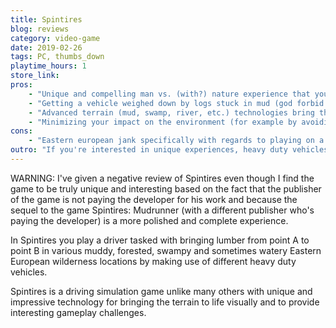 ```yaml
---
title: Spintires
blog: reviews
category: video-game
date: 2019-02-26
tags: PC, thumbs_down
playtime_hours: 1
store_link:
pros:
    - "Unique and compelling man vs. (with?) nature experience that you can't find anywhere else."
    - "Getting a vehicle weighed down by logs stuck in mud (god forbid flipped over in mud) and having to tow it out is a slow, methodical but extremely tense and exciting experience like no other."
    - "Advanced terrain (mud, swamp, river, etc.) technologies bring the game to life visually but more importantly provide interesting gameplay challenges to overcome."
    - "Minimizing your impact on the environment (for example by avoiding certain terrain with very heavy vehicles to avoid creating muddier terrain, by not knocking over trees which can be used as tow points in times of need) is usually optimal over the long term encouraging you to think strategically and possibly philosophically."
cons:
    - "Eastern european jank specifically with regards to playing on a controller (most actions can be performed with a controller but not all requiring you to use the keyboard and mouse for certain rare but required actions)."
outro: "If you're interested in unique experiences, heavy duty vehicles or the Eastern European wilderness and are willing to look over some small annoyances if you're playing on a controller then you can't go wrong with Spintires."
---
```

WARNING: I've given a negative review of Spintires even though I find the game to be truly unique and interesting based on the fact that the publisher of the game is not paying the developer for his work and because the sequel to the game Spintires: Mudrunner (with a different publisher who's paying the developer) is a more polished and complete experience.

In Spintires you play a driver tasked with bringing lumber from point A to point B in various muddy, forested, swampy and sometimes watery Eastern European wilderness locations by making use of different heavy duty vehicles.

Spintires is a driving simulation game unlike many others with unique and impressive technology for bringing the terrain to life visually and to provide interesting gameplay challenges.
